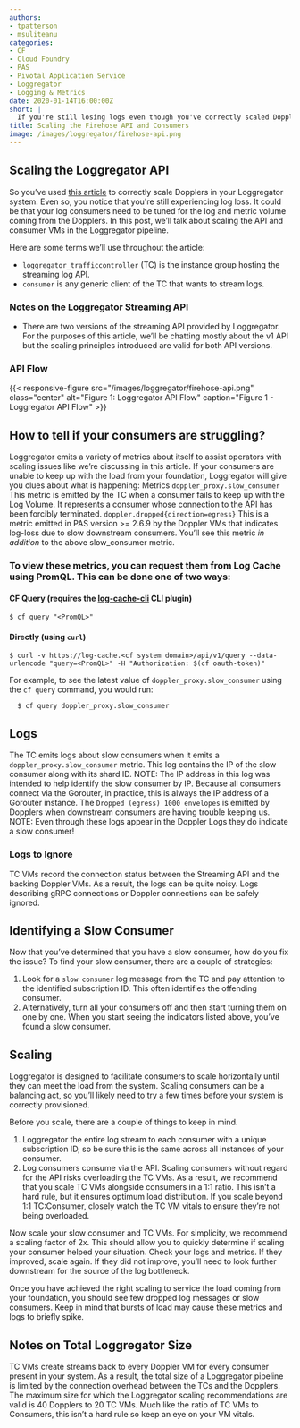 ```yaml
---
authors:
- tpatterson
- msuliteanu
categories:
- CF
- Cloud Foundry
- PAS
- Pivotal Application Service
- Loggregator
- Logging & Metrics
date: 2020-01-14T16:00:00Z
short: |
  If you're still losing logs even though you've correctly scaled Dopplers, you probably need to scale your Firehose API and consumers.
title: Scaling the Firehose API and Consumers
image: /images/loggregator/firehose-api.png
---
```

## Scaling the Loggregator API
So you’ve used [this article](https://engineering.pivotal.io/post/scaling-doppler-vms/) to correctly scale Dopplers 
in your Loggregator system. Even so, you notice that you're still experiencing log loss. It could be that your log consumers need to be tuned for the log and metric volume coming 
from the Dopplers. In this post, we’ll talk about scaling the API and consumer VMs in the Loggregator pipeline. 

Here are some terms we’ll use throughout the article:
- `loggregator_trafficcontroller` (TC) is the instance group hosting the streaming log API.
- `consumer` is any generic client of the TC that wants to stream logs.

### Notes on the Loggregator Streaming API
- There are two versions of the streaming API provided by Loggregator. For the purposes of this article, we’ll be chatting mostly about the v1 API but the scaling principles introduced are valid for both API versions.
   
### API Flow
{{< responsive-figure src="/images/loggregator/firehose-api.png" class="center" alt="Figure 1: Loggregator API Flow" caption="Figure 1 - Loggregator API Flow" >}}

## How to tell if your consumers are struggling?
Loggregator emits a variety of metrics about itself to assist operators with scaling issues like we’re discussing in this article. If your consumers are unable to keep up with the load from your foundation, Loggregator will give you clues about what is happening:
Metrics
`doppler_proxy.slow_consumer` This metric is emitted by the TC when a consumer fails to keep up with the Log Volume. It represents a consumer whose connection to the API has been forcibly terminated.
`doppler.dropped{direction=egress}` This is a metric emitted in PAS version >= 2.6.9 by the Doppler VMs that indicates log-loss due to slow downstream consumers. You’ll see this metric *in addition* to the above slow_consumer metric.

### To view these metrics, you can request them from Log Cache using PromQL. This can be done one of two ways:

#### CF Query (requires the [log-cache-cli](https://plugins.cloudfoundry.org/#log-cache) CLI plugin)
`$ cf query "<PromQL>"`

#### Directly (using `curl`)
`$ curl -v https://log-cache.<cf system domain>/api/v1/query --data-urlencode "query=<PromQL>" -H "Authorization: $(cf oauth-token)"`

For example, to see the latest value of `doppler_proxy.slow_consumer` using the `cf query` command, you would run:

      $ cf query doppler_proxy.slow_consumer

## Logs
The TC emits logs about slow consumers when it emits a `doppler_proxy.slow_consumer` metric. This log contains the IP of the slow consumer along with its shard ID.
NOTE: The IP address in this log was intended to help identify the slow consumer by IP. Because all consumers connect via the Gorouter, in practice, this is always the IP address of a Gorouter instance.
The `Dropped (egress) 1000 envelopes` is emitted by Dopplers when downstream consumers are having trouble keeping us.
NOTE: Even through these logs appear in the Doppler Logs they do indicate a slow consumer!

### Logs to Ignore
TC VMs record the connection status between the Streaming API and the backing Doppler VMs. As a result, the logs can be quite noisy. Logs describing gRPC connections or Doppler connections can be safely ignored.

## Identifying a Slow Consumer
Now that you’ve determined that you have a slow consumer, how do you fix the issue? 
To find your slow consumer, there are a couple of strategies:
1. Look for a `slow consumer` log message from the TC and pay attention to the identified subscription ID. This often identifies the offending consumer.
1. Alternatively, turn all your consumers off and then start turning them on one by one. When you start seeing the indicators listed above, you’ve found a slow consumer.

## Scaling  
Loggregator is designed to facilitate consumers to scale horizontally until they can meet the load from the system. Scaling consumers can be a balancing act, so you’ll likely need to try a few times before your system is correctly provisioned.

Before you scale, there are a couple of things to keep in mind. 
1. Loggregator the entire log stream to each consumer with a unique subscription ID, so be sure this is the same across all instances of your consumer.
1. Log consumers consume via the API. Scaling consumers without regard for the API risks overloading the TC VMs. As a result, we recommend that you scale TC VMs alongside consumers in a 1:1 ratio. This isn’t a hard rule, but it ensures optimum load distribution. If you scale beyond 1:1 TC:Consumer, closely watch the TC VM vitals to ensure they’re not being overloaded.

Now scale your slow consumer and TC VMs. For simplicity, we recommend a scaling factor of 2x. This should allow you to quickly determine if scaling your consumer helped your situation. Check your logs and metrics. If they improved, scale again. If they did not improve, you’ll need to look further downstream for the source of the log bottleneck.

Once you have achieved the right scaling to service the load coming from your foundation, you should see few dropped log messages or slow consumers. Keep in mind that bursts of load may cause these metrics and logs to briefly spike.


## Notes on Total Loggregator Size
   
TC VMs create streams back to every Doppler VM for every consumer present in your system. As a result, the total size of a Loggregator pipeline is limited by the connection overhead between the TCs and the Dopplers. The maximum size for which the Loggregator scaling recommendations are valid is 40 Dopplers to 20 TC VMs. Much like the ratio of TC VMs to Consumers, this isn’t a hard rule so keep an eye on your VM vitals.   
